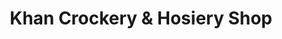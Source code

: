 ---
title: "Khan Crockery & Hosiery Shop"
url: /karachi/khan-crockery-and-hosiery-shop/
shop: shop
---